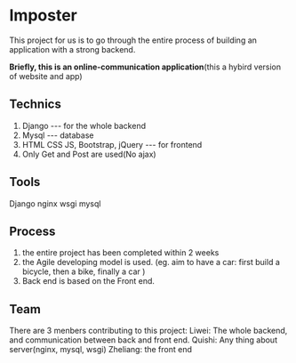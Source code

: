 # Imposter
This project for us is to go through the entire process of building an application with a strong backend.

**Briefly, this is an online-communication application**(this a hybird version of website and app)

## Technics
1. Django --- for the whole backend 
2. Mysql --- database
3. HTML CSS JS, Bootstrap, jQuery --- for frontend
4. Only Get and Post are used(No ajax)

## Tools
Django nginx wsgi mysql

## Process
1. the entire project has been completed within 2 weeks
2. the Agile developing model is used.
(eg. aim to have a car: first build a bicycle, then a bike, finally a car  )
3. Back end is based on the Front end.   

## Team
There are 3 menbers contributing to this project:
Liwei: The whole backend, and communication between back and front end.
Quishi: Any thing about server(nginx, mysql, wsgi)
Zheliang: the front end 

